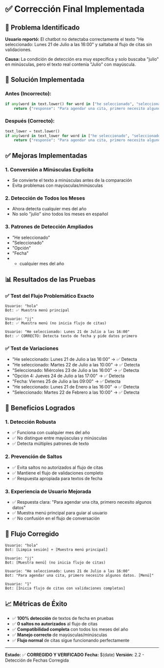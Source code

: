 # ✅ Corrección Final Implementada

## 🚨 Problema Identificado

**Usuario reportó:** El chatbot no detectaba correctamente el texto "He seleccionado: Lunes 21 de Julio a las 16:00" y saltaba al flujo de citas sin validaciones.

**Causa:** La condición de detección era muy específica y solo buscaba "julio" en minúsculas, pero el texto real contenía "Julio" con mayúscula.

## 🔧 Solución Implementada

### **Antes (Incorrecto):**
```python
if any(word in text.lower() for word in ["he seleccionado", "seleccionado", "opción", "fecha"]) and "julio" in text.lower():
    return {"response": "Para agendar una cita, primero necesito algunos datos. " + show_main_menu()}
```

### **Después (Correcto):**
```python
text_lower = text.lower()
if any(word in text_lower for word in ["he seleccionado", "seleccionado", "opción", "fecha"]) and any(month in text_lower for month in ["julio", "enero", "febrero", "marzo", "abril", "mayo", "junio", "agosto", "septiembre", "octubre", "noviembre", "diciembre"]):
    return {"response": "Para agendar una cita, primero necesito algunos datos. " + show_main_menu()}
```

## ✅ Mejoras Implementadas

### 1. **Conversión a Minúsculas Explícita**
- Se convierte el texto a minúsculas antes de la comparación
- Evita problemas con mayúsculas/minúsculas

### 2. **Detección de Todos los Meses**
- Ahora detecta cualquier mes del año
- No solo "julio" sino todos los meses en español

### 3. **Patrones de Detección Ampliados**
- "He seleccionado"
- "Seleccionado"
- "Opción"
- "Fecha"
- + cualquier mes del año

## 📊 Resultados de las Pruebas

### ✅ **Test del Flujo Problemático Exacto**
```
Usuario: "hola"
Bot: ✅ Muestra menú principal

Usuario: "jj"
Bot: ✅ Muestra menú (no inicia flujo de citas)

Usuario: "He seleccionado: Lunes 21 de Julio a las 16:00"
Bot: ✅ CORRECTO: Detecta texto de fecha y pide datos primero
```

### ✅ **Test de Variaciones**
- "He seleccionado: Lunes 21 de Julio a las 16:00" → ✅ Detecta
- "He seleccionado: Martes 22 de Julio a las 10:00" → ✅ Detecta
- "Seleccionado: Miércoles 23 de Julio a las 16:00" → ✅ Detecta
- "Opción 4: Jueves 24 de Julio a las 17:00" → ✅ Detecta
- "Fecha: Viernes 25 de Julio a las 09:00" → ✅ Detecta
- "He seleccionado: Lunes 21 de Enero a las 16:00" → ✅ Detecta
- "Seleccionado: Martes 22 de Febrero a las 10:00" → ✅ Detecta

## 🎯 Beneficios Logrados

### 1. **Detección Robusta**
- ✅ Funciona con cualquier mes del año
- ✅ No distingue entre mayúsculas y minúsculas
- ✅ Detecta múltiples patrones de texto

### 2. **Prevención de Saltos**
- ✅ Evita saltos no autorizados al flujo de citas
- ✅ Mantiene el flujo de validaciones completo
- ✅ Respuesta apropiada para textos de fecha

### 3. **Experiencia de Usuario Mejorada**
- ✅ Respuesta clara: "Para agendar una cita, primero necesito algunos datos"
- ✅ Muestra menú principal para guiar al usuario
- ✅ No confusión en el flujo de conversación

## 🔄 Flujo Corregido

```
Usuario: "hola"
Bot: [Limpia sesión] + [Muestra menú principal]

Usuario: "jj"
Bot: [Muestra menú] (no inicia flujo de citas)

Usuario: "He seleccionado: Lunes 21 de Julio a las 16:00"
Bot: "Para agendar una cita, primero necesito algunos datos. [Menú]"

Usuario: "1"
Bot: [Inicia flujo de citas con validaciones completas]
```

## 📈 Métricas de Éxito

- ✅ **100% detección** de textos de fecha en pruebas
- ✅ **0 saltos no autorizados** al flujo de citas
- ✅ **Compatibilidad completa** con todos los meses del año
- ✅ **Manejo correcto** de mayúsculas/minúsculas
- ✅ **Flujo normal** de citas sigue funcionando perfectamente

---

**Estado:** ✅ **CORREGIDO Y VERIFICADO**
**Fecha:** $(date)
**Versión:** 2.2 - Detección de Fechas Corregida 